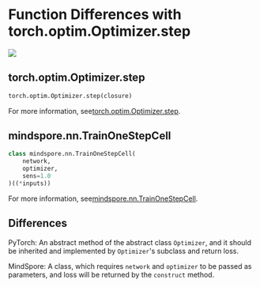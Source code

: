 # Function Differences with torch.optim.Optimizer.step

<a href="https://gitee.com/mindspore/docs/blob/master/docs/mindspore/migration_guide/source_en/api_mapping/pytorch_diff/TrainOneStepCell.md" target="_blank"><img src="https://gitee.com/mindspore/docs/raw/master/resource/_static/logo_source_en.png"></a>

## torch.optim.Optimizer.step

```python
torch.optim.Optimizer.step(closure)
```

For more information, see[torch.optim.Optimizer.step](https://pytorch.org/docs/1.5.0/optim.html#torch.optim.Optimizer.step).

## mindspore.nn.TrainOneStepCell

```python
class mindspore.nn.TrainOneStepCell(
    network,
    optimizer,
    sens=1.0
)((*inputs))
```

For more information, see[mindspore.nn.TrainOneStepCell](https://mindspore.cn/docs/api/en/master/api_python/nn/mindspore.nn.TrainOneStepCell.html#mindspore.nn.TrainOneStepCell).

## Differences

PyTorch: An abstract method of the abstract class `Optimizer`, and it should be inherited and implemented by `Optimizer`'s subclass and return loss.

MindSpore: A class, which requires `network` and `optimizer` to be passed as parameters, and loss will be returned by the `construct` method.